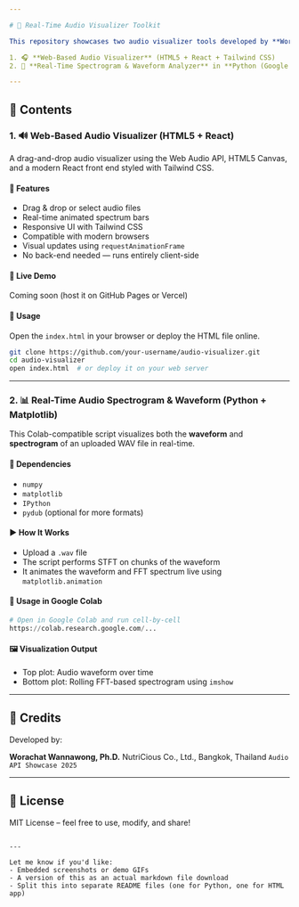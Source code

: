 ```yaml
---

# 🎵 Real-Time Audio Visualizer Toolkit

This repository showcases two audio visualizer tools developed by **Worachat W., Ph.D. (2025) :

1. 🎧 **Web-Based Audio Visualizer** (HTML5 + React + Tailwind CSS)
2. 🧪 **Real-Time Spectrogram & Waveform Analyzer** in **Python (Google Colab)

---
```


## 📁 Contents

### 1. 🔊 Web-Based Audio Visualizer (HTML5 + React)

A drag-and-drop audio visualizer using the Web Audio API, HTML5 Canvas, and a modern React front end styled with Tailwind CSS.

#### 🔧 Features
- Drag & drop or select audio files
- Real-time animated spectrum bars
- Responsive UI with Tailwind CSS
- Compatible with modern browsers
- Visual updates using `requestAnimationFrame`
- No back-end needed — runs entirely client-side

#### 🔗 Live Demo
Coming soon (host it on GitHub Pages or Vercel)

#### 📄 Usage
Open the `index.html` in your browser or deploy the HTML file online.

```bash
git clone https://github.com/your-username/audio-visualizer.git
cd audio-visualizer
open index.html  # or deploy it on your web server
````

---

### 2. 📊 Real-Time Audio Spectrogram & Waveform (Python + Matplotlib)

This Colab-compatible script visualizes both the **waveform** and **spectrogram** of an uploaded WAV file in real-time.

#### 🧪 Dependencies

* `numpy`
* `matplotlib`
* `IPython`
* `pydub` (optional for more formats)

#### ▶️ How It Works

* Upload a `.wav` file
* The script performs STFT on chunks of the waveform
* It animates the waveform and FFT spectrum live using `matplotlib.animation`

#### 📄 Usage in Google Colab

```python
# Open in Google Colab and run cell-by-cell
https://colab.research.google.com/...
```

#### 🖼️ Visualization Output

* Top plot: Audio waveform over time
* Bottom plot: Rolling FFT-based spectrogram using `imshow`

---

## 📌 Credits

Developed by:

**Worachat Wannawong, Ph.D.**
NutriCious Co., Ltd., Bangkok, Thailand
`Audio API Showcase 2025`

---

## 📜 License

MIT License – feel free to use, modify, and share!

```

---

Let me know if you'd like:
- Embedded screenshots or demo GIFs
- A version of this as an actual markdown file download
- Split this into separate README files (one for Python, one for HTML app)
```

